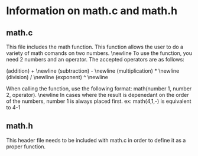 # Information on math.c and math.h

## math.c
This file includes the math function. This function allows the user to do a variety of math comands on two numbers. \newline
To use the function, you need 2 numbers and an operator. The accepted operators are as follows:

 (addition)       +  \newline
 (subtraction)    -  \newline
 (multiplication) *  \newline
 (division)       /  \newline
 (exponent)       ^  \newline
 

When calling the function, use the following format: math(number 1, number 2, operator). \newline
In cases where the result is depenedant on the order of the numbers, number 1 is always placed first.
ex: math(4,1,-) is equivalent to 4-1

## math.h
This header file needs to be included with math.c in order to define it as a proper function.